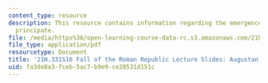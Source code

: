 ```yaml
---
content_type: resource
description: This resource contains information regarding the emergence of the augustan
  principate.
file: /media/https%3A/open-learning-course-data-rc.s3.amazonaws.com/21h-331-julius-caesar-and-the-fall-of-the-roman-republic-spring-2016/fa3de8a3fceb5ac7b9e9ce28531d151c_MIT21H_331S16_Principate.pdf
file_type: application/pdf
resourcetype: Document
title: '21H.331S16 Fall of the Roman Republic Lecture Slides: Augustan Principate'
uid: fa3de8a3-fceb-5ac7-b9e9-ce28531d151c
---
```

